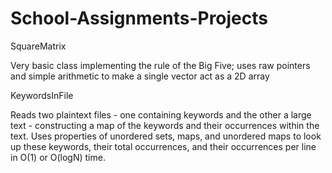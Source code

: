 # School-Assignments-Projects
SquareMatrix

  Very basic class implementing the rule of the Big Five; uses raw pointers and simple arithmetic to make a single vector act as a 2D array
  
KeywordsInFile

  Reads two plaintext files - one containing keywords and the other a large text - constructing a map of the keywords and their occurrences within the text.
  Uses properties of unordered sets, maps, and unordered maps to look up these keywords, their total occurrences, and their occurrences per line in O(1) or O(logN) time.

